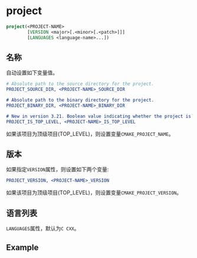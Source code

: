 
# project

```cmake
project(<PROJECT-NAME>
        [VERSION <major>[.<minor>[.<patch>]]]
        [LANGUAGES <language-name>...])
```

## 名称

自动设置如下变量值。

```cmake
# Absolute path to the source directory for the project.
PROJECT_SOURCE_DIR, <PROJECT-NAME>_SOURCE_DIR

# Absolute path to the binary directory for the project.
PROJECT_BINARY_DIR, <PROJECT-NAME>_BINARY_DIR

# New in version 3.21. Boolean value indicating whether the project is top-level.
PROJECT_IS_TOP_LEVEL, <PROJECT-NAME>_IS_TOP_LEVEL
```

如果该项目为顶级项目(TOP_LEVEL)，则设置变量`CMAKE_PROJECT_NAME`。

## 版本

如果指定`VERSION`属性，则设置如下两个变量:

```cmake
PROJECT_VERSION, <PROJECT-NAME>_VERSION
```

如果该项目为顶级项目(TOP_LEVEL)，则设置变量`CMAKE_PROJECT_VERSION`。

## 语言列表

`LANGUAGES`属性，默认为`C CXX`。

## Example


